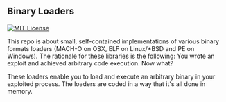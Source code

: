 ## Binary Loaders

[![MIT License](https://img.shields.io/badge/license-MIT-blue.svg?style=flat)](http://choosealicense.com/licenses/mit/)

This repo is about small, self-contained implementations of various binary formats loaders (MACH-O on OSX, ELF on Linux/*BSD and PE on Windows). The rationale for these libraries is the following: You wrote an exploit and achieved arbitrary code execution. Now what?

These loaders enable you to load and execute an arbitrary binary in your exploited process. The loaders are coded in a way that it's all done in memory.

